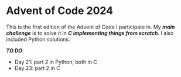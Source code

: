 # Advent of Code 2024
This is the first edition of the Advent of Code I participate in. My ***main challenge*** is to solve it in ***C implementing things from scratch***. I also included Python solutions.

***TO DO***:
- Day 21: part 2 in Python, both in C
- Day 23: part 2 in C
